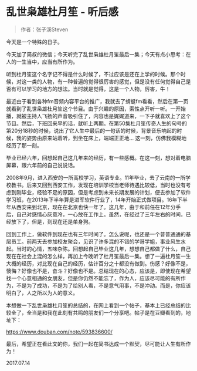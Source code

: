# 乱世枭雄杜月笙 - 听后感

> 作者：张子溪Steven

今天是一个特殊的日子。

今天加了简叔的微信；今天听完了乱世枭雄杜月笙最后一集；今天有点小思考：在人的一生当中，应当有所作为。

听到杜月笙这个名字记不得是什么时候了，不过应该是还在上学的时候。那个时候，对这一类的人物，有一种普遍的觉得很厉害的感觉，但是没有任何觉得自己是否有可以学习的地方的想法。当时就是觉得，这是一个人物，厉害，牛！

最近由于看到各种fm音频内容平台的推广，我就去了蜻蜓fm看看，然后在第一页就看到了乱世枭雄杜月笙这个节目。由于兴趣的原因，索性点开听一听。一开始播，就被主持人飞扬的声音吸引住了，内容也是娓娓道来，一下子就喜欢上了这个节目。然后，下班回来早的话，就听上两期。在第50集杜月笙传奇人生的句号的第20分18秒的时候，说出了它人生中最后的一句话的时候，背景音乐响起的时候，我的姿势由原来站着听，到坐在床上，端端正正地... 这一刻，仿佛我模糊地经历了那一刻。

毕业已经六年，回想起自己这几年来的经历，有一些感概。在这一刻，想对着电脑屏幕，跟六年前的自己说说话。

2008年9月，进入西安的一所高校学习，英语专业。11年毕业，去了云南的一所学校教书。后来又回到西安工作，发现在培训学校当老师待遇比较低，当时也没有考虑到刚毕业，经验不足的原因，但是考虑到未来长期发展的计划，便去参加了软件学习班，在2013年下半年算是进军软件行业了，14年开始正式做项目。16年下半年从西安来到北京，现在在北京也快一年了。这几年，由于和前任在12年分手后，自己对感情心灰意冷，一心放在工作上。虽然，在经过了三年左右的时间，已经放下了，但是，到现在还是单身狗。

回到工作上，做软件到现在也有三年时间了。怎么说呢，也还是一个普普通通的基层员工。前两天去参加校友聚会，见识了许多混的不错的学哥学姐，事业风生水起。当时的心情，五味杂陈。回想起自己毕业这几年，想想自己都做了什么，自己现在在社会上混的怎么样，再加上今晚听了杜月笙最后一集。想了一遍杜月笙一生大概的经历，对比现在自己的经历，估计百分之十都没有做到。伤感？好像不是，懊悔？好像也不是，奋斗？好像也不是。总结现在的心态，应该是，即使现在希望找一个心意相通的女朋友，但是你仍然不能忘了，作为人，应该尽可能的有所作为，不是为了成功，不是为了给别人看，不是意气用事，不是冲动。而是，你应该明白了，人之所以为人的意义。

本想做一下乱世枭雄杜月笙的总结的，在网上看到一个帖子，基本上已经总结的比较全了，全当是和我在此刻有共鸣的朋友们一个分享吧。帖子是在豆瓣看到的，地址下：

https://www.douban.com/note/593836600/

最后，希望正在看此文的你，我们一起在简书达成一个默契，尽可能让人生有所作为！

2017.07.14 
